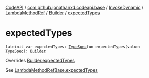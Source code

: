 [CodeAPI](../../../../index.md) / [com.github.jonathanxd.codeapi.base](../../../index.md) / [InvokeDynamic](../../index.md) / [LambdaMethodRef](../index.md) / [Builder](index.md) / [expectedTypes](.)

# expectedTypes

`lateinit var expectedTypes: `[`TypeSpec`](../../../-type-spec/index.md)`fun expectedTypes(value: `[`TypeSpec`](../../../-type-spec/index.md)`): `[`Builder`](index.md)

Overrides [Builder.expectedTypes](../../../-invoke-dynamic-base/-lambda-method-ref-base/-builder/expected-types.md)

See [LambdaMethodRefBase.expectedTypes](#)

